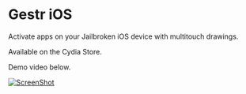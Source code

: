 # Gestr iOS

Activate apps on your Jailbroken iOS device with multitouch drawings.

Available on the Cydia Store.

Demo video below.

[![ScreenShot](https://i.vimeocdn.com/video/471814044.jpg?mw=1920&mh=1440&q=70)](http://vimeo.com/mhuusko5/gestr-ios-demo)
